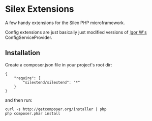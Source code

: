 # Silex Extensions

A few handy extensions for the Silex PHP microframework.

Config extensions are just basically just modified versions of [Igor W's](https://github.com/igorw) ConfigServiceProvider.

Installation
------------

Create a composer.json file in your project's root dir:

```
{
	"require": {
		"silextend/silextend": "*"
	}
}
```

and then run:

```
curl -s http://getcomposer.org/installer | php
php composer.phar install
```
